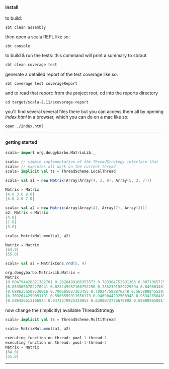 

#### install

to build:

```shell
sbt clean assembly

```
then open a scala REPL like so:

```shell
sbt console

```

to build & run the tests:
this command will print a summary to stdout

```scala
sbt clean coverage test

```

generate a detailed report of the test coverage like so:

```shell
sbt coverage test coverageReport

```

and to read that report: from the project root, cd into the reports directory

```shell
cd target/scala-2.11/scoverage-report

```

you'll find several several files there but you can access them all
by opening _index.html_ in a browser, which you can do on a mac like so:
```shell
open ./index.html
```

-------------------

#### getting started

```scala
scala> import org.dougybarbo.MatrixLib._

scala> // simple implementation of the ThreadStrategy interface that
scala> // executes all work on the current thread
scala> implicit val ts = ThreadScheme.LocalThread

scala> val a1 = new Matrix(Array(Array(4, 3, 9), Array(5, 2, 7)))

Matrix = Matrix
|4.0 3.0 9.0|
|5.0 2.0 7.0|

scala> val a2 = new Matrix(Array(Array(4), Array(7), Array(3)))
a2: Matrix = Matrix
|4.0|
|7.0|
|3.0|

scala> MatrixMul.mmul(a1, a2)

Matrix = Matrix
|64.0|
|55.0|

scala> val a2 = MatrixCons.rnd(5, 4)

org.dougybarbo.MatrixLib.Matrix =
Matrix
|0.004794428821382701 0.2620498106355573 0.783384752981363 0.007106572561377922|
|0.8535066782270941 0.023249957160792256 0.7352391529229894 0.8496634819741622|
|0.6886356508530016 0.700685627363455 0.708247588876248 0.5638898455293914|
|0.7092644299091191 0.5506559911556173 0.9469044292508948 0.9534285048920463|
|0.599426613106944 0.9472279925429852 0.6308073776679892 0.6908890500172306|

```

now change the (implicitly) available ThreadStrategy

```scala
scala> implicit val ts = ThreadScheme.MultiThread

scala> MatrixMul.mmul(a1, a2)

executing function on thread: pool-1-thread-1
executing function on thread: pool-1-thread-2
Matrix = Matrix
|64.0|
|55.0|

```
------------------
